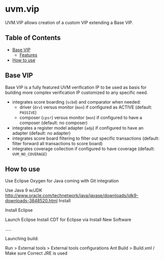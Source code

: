# uvm.vip

UVM.VIP allows creation of a custom VIP extending a Base VIP.

Table of Contents
-----------------

* [Base VIP](#basevip)
    * [Features](#features)
* [How to use](#howtouse)


Base VIP <a name="basevip"></a>
--------------------------

Base VIP is a fully featured UVM verification IP to be used as basis for building more complex verification IP customized to any specific need. 
<a name="features"></a>
* integrates score boarding (`scbd`) and comparator when needed:
	* driver (`drv`) versus monitor (`mon`) if configured as ACTIVE (default: `PASSIVE`)
	* composer (`cpsr`) versus monitor (`mon`) if configured to have a composer (default: no composer)
* integrates a register model adapter (`adp`) if configured to have an adapter (default: no adapter)
* integrates score board filtering to filter out specific transactions (default: filter forward all transactions to score board)
* integrates coverage collection if configured to have coverage (default: `UVM_NO_COVERAGE`)

How to use <a name="howtouse"></a>
--------------------------

Use Eclipse Oxygen for Java coming with Git integration

Use Java 9 w/JDK
http://www.oracle.com/technetwork/java/javase/downloads/jdk9-downloads-3848520.html
Install

Install Eclipse

Launch Eclipse
Install CDT for Eclipse via Install New Software

.....



Launching build:

Run > External tools > External tools configurations
Ant Build >
  Build.xml     /   Make sure Correct JRE is used
